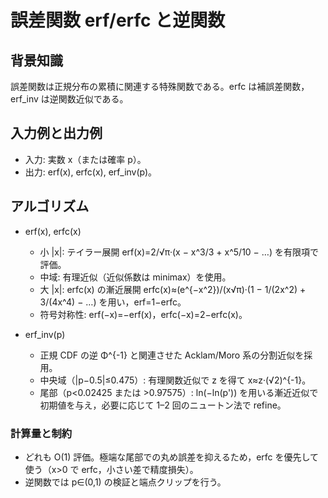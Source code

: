 # 誤差関数 erf/erfc と逆関数

## 背景知識
誤差関数は正規分布の累積に関連する特殊関数である。erfc は補誤差関数，erf_inv は逆関数近似である。

## 入力例と出力例
- 入力: 実数 x（または確率 p）。
- 出力: erf(x), erfc(x), erf_inv(p)。

## アルゴリズム
- erf(x), erfc(x)
	- 小 |x|: テイラー展開 erf(x)=2/√π·(x − x^3/3 + x^5/10 − …) を有限項で評価。
	- 中域: 有理近似（近似係数は minimax）を使用。
	- 大 |x|: erfc(x) の漸近展開 erfc(x)≈(e^{−x^2})/(x√π)·(1 − 1/(2x^2) + 3/(4x^4) − …) を用い，erf=1−erfc。
	- 符号対称性: erf(−x)=−erf(x)，erfc(−x)=2−erfc(x)。

- erf_inv(p)
	- 正規 CDF の逆 Φ^{-1} と関連させた Acklam/Moro 系の分割近似を採用。
	- 中央域（|p−0.5|≤0.475）: 有理関数近似で z を得て x≈z·(√2)^{-1}。
	- 尾部（p<0.02425 または >0.97575）: ln(−ln(p')) を用いる漸近近似で初期値を与え，必要に応じて 1–2 回のニュートン法で refine。

### 計算量と制約
- どれも O(1) 評価。極端な尾部での丸め誤差を抑えるため，erfc を優先して使う（x>0 で erfc，小さい差で精度損失）。
- 逆関数では p∈(0,1) の検証と端点クリップを行う。
